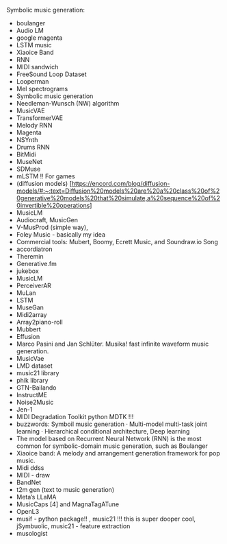 Symbolic music generation:
- boulanger
- Audio LM
- google magenta
- LSTM music
- Xiaoice Band
- RNN
- MIDI sandwich
- FreeSound Loop Dataset
- Looperman
- Mel spectrograms
- Symbolic music generation
-  Needleman-Wunsch (NW) algorithm 
- MusicVAE
- TransformerVAE
- Melody RNN
- Magenta
- NSYnth
- Drums RNN
- BitMidi
- MuseNet
- SDMuse
- mLSTM !! For games
- (diffusion models) [https://encord.com/blog/diffusion-models/#:~:text=Diffusion%20models%20are%20a%20class%20of%20generative%20models%20that%20simulate,a%20sequence%20of%20invertible%20operations]
- MusicLM
- Audiocraft, MusicGen
- V-MusProd (simple way), 
- Foley Music - basically my idea
- Commercial tools: Mubert, Boomy, Ecrett Music, and Soundraw.io Song
- accordiatron
- Theremin
- Generative.fm
- jukebox
- MusicLM
- PerceiverAR
- MuLan
- LSTM
- MuseGan
- Midi2array
- Array2piano-roll
- Mubbert
- Effusion
- Marco Pasini and Jan Schlüter. Musika! fast infinite waveform music generation.
- MusicVae
- LMD dataset	
- music21 library
- phik library
-  GTN-Bailando
- InstructME
- Noise2Music
- Jen-1
- MIDI Degradation Toolkit python MDTK !!!
- buzzwords: Symboil music generation · Multi-model multi-task joint learning · Hierarchical conditional architecture, Deep learning
- The model based on Recurrent Neural Network (RNN) is the most common for symbolic-domain music generation, such as Boulanger 
- Xiaoice band: A melody and arrangement generation framework for pop music. 
- Midi ddss
- MIDI - draw
- BandNet
- t2m gen (text to music generation)
-  Meta’s LLaMA
- MusicCaps [4] and MagnaTagATune
- OpenL3
- musif - python package!! , music21  !!! this is super dooper cool, jSymbuolic, music21 - feature extraction
- musologist
